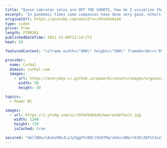 ```yaml
---
title: "Queso cabrales sales are OFF THE CHARTS, how do I visualize them? | Visualize outliers in Power BI"
excerpt: "In pandemic times some companies have done very good, others not so much but one thing they have in common, the oulier sales both negative or positive are making data visualization very hard.   How do we fix this? Here is one way!  Dumbbell chart in charticulator: https://www.youtube.com/watch?v=gz6v8EDbjsw&ab_channel=CurbalDataLabs"
originalUrl: https://youtube.com/watch?v=rOfwVkUA1eQ
type: video
price: Free
length: PT8M26S
publishedDateTime: 2021-11-08T12:14:27Z
heat: 50

featuredContent: "<iframe width=\"800\" height=\"500\" frameborder=\"0\" src=\"https://www.youtube.com/embed/rOfwVkUA1eQ\" allow=\"accelerometer; autoplay; encrypted-media; gyroscope; picture-in-picture\" allowfullscreen></iframe>"

provider:
  name: Curbal
  domain: curbal.com
  images:
    - url: https://everyday-cc.github.io/powerbi/assets/images/organizations/curbal.com-50x50.jpg
      width: 50
      height: 50

topics:
  - Power BI

images:
  - url: https://i.ytimg.com/vi/rOfwVkUA1eQ/maxresdefault.jpg
    width: 1280
    height: 720
    isCached: true

secured: "ebllNOa/L6oSo5NsJLzJy5ggFV+NXLl91HT0qrsG4vs3Wb/+OJDsI6P15Iuo763ruWDSiwvFJW5+ou6c4XTg4n7ljqqmc6d2wDWPx/1BVfPwxOxrbZy3ote51cYM4hpgEdeCda85LTjvOC8uFRoRevyWdhm2ylgEcklz7HhY/MP9cxx8iRuNg9blXfV2/Mo8fLuVrObn0lBxrQpStj1/pNlhcGTeBIk3FFnlIamg0CkDDTSp3Unn7r1CFp/xjpugVIZ/9VlcR7ItRyAVmi2XBZo/23jhZ3w8+cHA3jKiW7KxESOlTCQJ+Cpq+j8FSjTTzidpCrXt7VsQjEkj1EhYvoheGiXKPzRFB4Aev/kGwUZSjT5WxH9QnSkhoesItBvgINBuaiwFI6t9269i7GksqB8hfnhG4ho+EGrdTDDrWX4=;H6xiLB9MEejt1PZgA5s8zw=="
---
```


